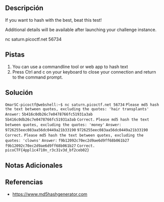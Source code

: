 ## Descripción

If you want to hash with the best, beat this test!

Additional details will be available after launching your challenge instance.

nc saturn.picoctf.net 56734
## Pistas

1. You can use a commandline tool or web app to hash text
2. Press Ctrl and c on your keyboard to close your connection and return to the command prompt.

## Solución

`OmarSC-picoctf@webshell:~$ nc saturn.picoctf.net 56734`
`Please md5 hash the text between quotes, excluding the quotes: 'hair transplants'`
`Answer:` 
`5b416c0db26c7e0478766fc51931a3ab`
`5b416c0db26c7e0478766fc51931a3ab`
`Correct.`
`Please md5 hash the text between quotes, excluding the quotes: 'money'`
`Answer:` 
`9726255eec083aa56dc0449a21b33190`
`9726255eec083aa56dc0449a21b33190`
`Correct.`
`Please md5 hash the text between quotes, excluding the quotes: 'clowns'`
`Answer:` 
`f9b12092c70ec2d9ae6d9ff68b061b27`
`f9b12092c70ec2d9ae6d9ff68b061b27`
`Correct.`
`picoCTF{4ppl1c4710n_r3c31v3d_bf2ceb02}`


## Notas Adicionales



## Referencias
- https://www.md5hashgenerator.com

